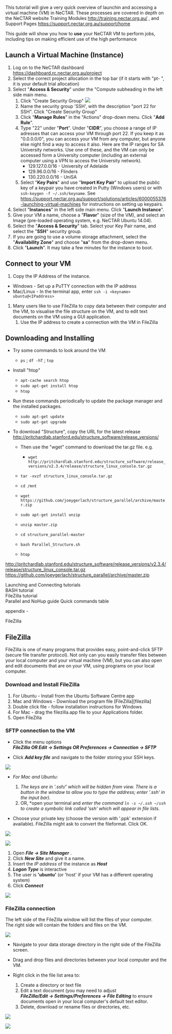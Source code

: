 
This tutorial will give a very quick overview of launchin and accessing a virtual machine (VM) in NeCTAR. These processes are covered in depth on the NeCTAR website Training Modules <http://training.nectar.org.au/> , and Support Pages <https://support.nectar.org.au/support/home>

This guide will show you how to **use** your NeCTAR VM to perform jobs, including tips on making efficient use of the high performance


## Launch a Virtual Machine (Instance)

1. Log on to the NeCTAR dashboard <https://dashboard.rc.nectar.org.au/project>
1. Select the correct project allocation in the top bar (if it starts with "pt- ", it is your default trial allocation)
1. Select "**Access & Security**" under the "Compute subheading in the left side main menu.
    1. Click "Create Security Group" ![](images/parallel_security_button.png)
    1. Name the security group 'SSH', with the description "port 22 for SSH". Click "Create Security Group"
    1. Click "**Manage Rules**" in the "Actions" drop-down menu. Click "**Add Rule**".
    1. Type "22" under "**Port**". Under "**CIDR**", you choose a range of IP adresses that can access your VM through port 22. If you keep it as "0.0.0.0/0", you can access your VM from any computer, but anyone else night find a way to access it also. Here are the IP ranges for SA University networks. Use one of these, and the VM can only be accessed form a University computer (including an external computer using a VPN to access the University network).
        - 129.127.0.0/16 - University of Adelaide
        - 129.96.0.0/16 - Flinders
        - 130.220.0.0/16 - UniSA 
    1. Select "**Key Pairs**" and use "**Import Key Pair**" to upload the public key of a keypair you have created in Putty (Windows users) or with `ssh-keygen -f ~/.ssh/keyname`. See <https://support.nectar.org.au/support/solutions/articles/6000055376-launching-virtual-machines> for instructions on setting up keypairs.
1. Select "**Instances**" in the left side main menu. Click "**Launch Instance**".
1. Give your VM a name, choose a "**Flavor**" (size of the VM), and select an Image (pre-loaded operating system, e.g. NeCTAR Ubuntu 14.04).
1. Select the "**Access & Security**" tab. Select your Key Pair name, and select the "**SSH**" security group.
1. If you are going to use a volume storage attachment, select the "**Availability Zone**" and choose "**sa**" from the drop-down menu.
1. Click "**Launch**". It may take a few minutes for the instance to boot.

## Connect to your VM

1. Copy the IP Address of the instance.
  - Windows - Set up a PuTTY connection with the IP address
  - Mac/Linux - In the terminal app, enter `ssh -i <keyname> ubuntu@<IPaddress>`
1. Many users like to use FileZilla to copy data between their computer and the VM, to visualise the file structure on the VM, and to edit text documents on the VM using a GUI application.
    1. Use the IP address to create a connection with the VM in FileZilla


## Downloading and Installing

- Try some commands to look around the VM
  - `ps` ; `df -hT` ; `top`
- Install "htop"
  - `apt-cache search htop`
  - `sudo apt-get install htop`
  - `htop`

- Run these commands periodically to update the package manager and the installed packages.
  - `sudo apt-get update`
  - `sudo apt-get upgrade`  

- To download "Structure", copy the URL for the latest release <http://pritchardlab.stanford.edu/structure_software/release_versions/>
  - Then use the "wget" command to download the tar.gz file. e.g.
    - `wget http://pritchardlab.stanford.edu/structure_software/release_versions/v2.3.4/release/structure_linux_console.tar.gz`

  - `tar -xvzf structure_linux_console.tar.gz`

  - `cd /mnt`
  - `wget https://github.com/joeygerlach/structure_parallel/archive/master.zip`
  - `sudo apt-get install unzip` 
  - `unzip master.zip`
  - `cd structure_parallel-master`

  - `bash Parallel_Structure.sh`
  
  - `htop`

<http://pritchardlab.stanford.edu/structure_software/release_versions/v2.3.4/release/structure_linux_console.tar.gz>
https://github.com/joeygerlach/structure_parallel/archive/master.zip



Launching and Connecting tutorials  
BASH tutorial  
FileZilla tutorial  
Parallel and NoHup guide
Quick commands table


appendix - 

FileZilla

## FileZilla <a name="filezilla"></a> 

FileZilla is one of many programs that provides easy, point-and-click SFTP (secure file transfer protocol).
Not only can you easily transfer files between your local computer and your virtual machine (VM),
but you can also open and edit documents that are on your VM, using programs on your local computer.

### Download and Install FileZilla

1. For Ubuntu - Install from the Ubuntu Software Centre app
1. Mac and Windows - Download the program file [FileZilla][filezilla]
1. Double click file - follow installation instructions for Windows
1. For Mac - drag the filezilla.app file to your Applications folder.
1. Open FileZilla

### SFTP connection to the VM

- Click the menu options  
 ***FileZilla OR Edit -> Settings OR Preferences -> Connection -> SFTP***

- Click ***Add key file*** and navigate to the folder storing your SSH keys. 

![](images/FZ_add_keyfile.png)


- *For Mac and Ubuntu:*

  1. *The keys are in '.ssh/' which will be hidden from view. There is a button in
  the window to allow you to type the address; enter '.ssh' in the input bar).*
  1. OR, *open your terminal and *enter the command `ln -s ~/.ssh ~/ssh` to create a symbolic 
  link called 'ssh' which will appear in file lists.*
  
- Choose your private key (choose the version with '.ppk' extension if available).
 FileZilla might ask to convert the fileformat. Click OK.
 
![](images/FZ_select_keyfile.png)

![](images/FZ_ppk_keyfile.png)
 
1. Open  ***File -> Site Manager*** . 
1. Click ***New Site*** and give it a name. 
1. Insert the *IP address* of the instance as ***Host***
1. ***Logon Type*** is interactive
1. The user is **'ubuntu'** (or 'host' if your VM has a different operating system)
1. Click ***Connect***

![](images/FZ_site_manager.png)

### FileZilla connection

The left side of the FileZilla window will list the files of your computer.  
The right side will contain the folders and files on the VM.


![](images/FZ_transfer_files.png)

- Navigate to your data storage directory in the right side of the FileZilla screen.

- Drag and drop files and directories between your local computer and the VM.

- Right click in the file list area to:
    1. Create a directory or text file
    1. Edit a text document (you may need to adjust  
    ***FileZilla/Edit -> Settings/Preferences ->  File Editing*** to ensure documents open in your local computer's default text editor.
    1. Delete, download or rename files or directories, etc.


![](images/FZ_edit_files.png)

![](images/FZ_save_files.png)



